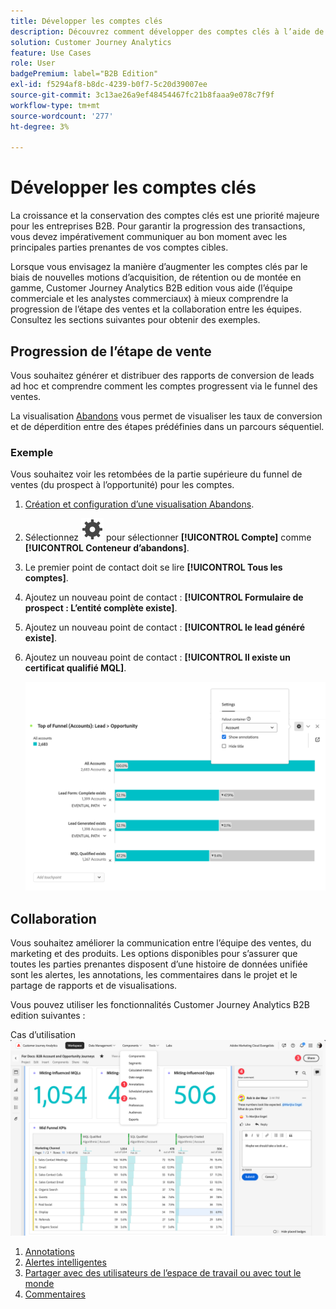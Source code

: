 ```yaml
---
title: Développer les comptes clés
description: Découvrez comment développer des comptes clés à l’aide de Customer Journey Analytics B2B edition.
solution: Customer Journey Analytics
feature: Use Cases
role: User
badgePremium: label="B2B Edition"
exl-id: f5294af8-b8dc-4239-b0f7-5c20d39007ee
source-git-commit: 3c13ae26a9ef48454467fc21b8faaa9e078c7f9f
workflow-type: tm+mt
source-wordcount: '277'
ht-degree: 3%

---
```


# Développer les comptes clés

La croissance et la conservation des comptes clés est une priorité majeure pour les entreprises B2B. Pour garantir la progression des transactions, vous devez impérativement communiquer au bon moment avec les principales parties prenantes de vos comptes cibles.

Lorsque vous envisagez la manière d’augmenter les comptes clés par le biais de nouvelles motions d’acquisition, de rétention ou de montée en gamme, Customer Journey Analytics B2B edition vous aide (l’équipe commerciale et les analystes commerciaux) à mieux comprendre la progression de l’étape des ventes et la collaboration entre les équipes. Consultez les sections suivantes pour obtenir des exemples.

## Progression de l’étape de vente

Vous souhaitez générer et distribuer des rapports de conversion de leads ad hoc et comprendre comment les comptes progressent via le funnel des ventes.

La visualisation [Abandons](/help/analysis-workspace/visualizations/fallout/fallout-flow.md) vous permet de visualiser les taux de conversion et de déperdition entre des étapes prédéfinies dans un parcours séquentiel.

### Exemple

Vous souhaitez voir les retombées de la partie supérieure du funnel de ventes (du prospect à l’opportunité) pour les comptes.

1. [Création et configuration d’une visualisation Abandons](/help/analysis-workspace/visualizations/fallout/configuring-fallout.md).
1. Sélectionnez ![Paramètre](/help/assets/icons/Setting.svg) pour sélectionner **[!UICONTROL Compte]** comme **[!UICONTROL Conteneur d’abandons]**.
1. Le premier point de contact doit se lire **[!UICONTROL Tous les comptes]**.
1. Ajoutez un nouveau point de contact : **[!UICONTROL Formulaire de prospect : L’entité complète existe]**.
1. Ajoutez un nouveau point de contact : **[!UICONTROL le lead généré existe]**.
1. Ajoutez un nouveau point de contact : **[!UICONTROL Il existe un certificat qualifié MQL]**.

   ![B2B - croissance des comptes clés - progression de l’étape de vente - abandon](assets/b2b-uc-grow-key-accounts-fallout.png)


## Collaboration

Vous souhaitez améliorer la communication entre l’équipe des ventes, du marketing et des produits. Les options disponibles pour s’assurer que toutes les parties prenantes disposent d’une histoire de données unifiée sont les alertes, les annotations, les commentaires dans le projet et le partage de rapports et de visualisations.

Vous pouvez utiliser les fonctionnalités Customer Journey Analytics B2B edition suivantes :

Cas d’utilisation ![B2B - croissance des comptes clés - collaboration - partage](assets/b2b-uc-grow-key-accounts-share.png)

1. [Annotations](/help/components/annotations/overview.md)
1. [Alertes intelligentes](/help/components/c-intelligent-alerts/intelligent-alerts.md)
1. [Partager avec des utilisateurs de l’espace de travail ou avec tout le monde](/help/analysis-workspace/curate-share/share-projects.md)
1. [Commentaires](/help/analysis-workspace/build-workspace-project/comment-projects.md)
